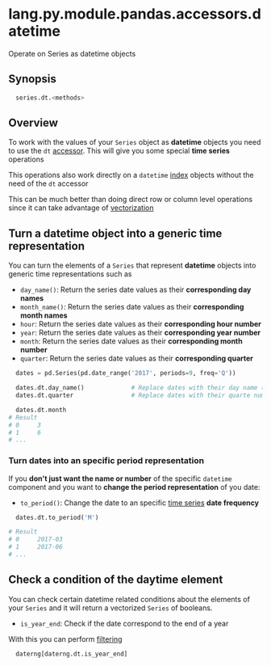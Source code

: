 # lang.py.module.pandas.accessors.datetime

Operate on Series as datetime objects

## Synopsis

```py
  series.dt.<methods>
```

## Overview

To work with the values of your `Series` object as **datetime** objects you
need to use the `dt` [accessor](./4sli.md). This will give you some special
**time series** operations

This operations also work directly on a `datetime` [index](./271q.md) objects
without the need of the `dt` accessor

This can be much better than doing direct row or column level
operations since it can take advantage of [vectorization](./1c2p.md) 

## Turn a datetime object into a generic time representation

You can turn the elements of a `Series` that represent **datetime** objects
into generic time representations such as

- `day_name()`: Return the series date values as their **corresponding day names**
- `month_name()`: Return the series date values as their **corresponding month names**
- `hour`: Return the series date values as their **corresponding hour number**
- `year`: Return the series date values as their **corresponding year number**
- `month`: Return the series date values as their **corresponding month number**
- `quarter`: Return the series date values as their **corresponding quarter**

```py
  dates = pd.Series(pd.date_range('2017', periods=9, freq='Q'))

  dates.dt.day_name()             # Replace dates with their day name ("Monday")
  dates.dt.quarter                # Replace dates with their quarte number (1)

  dates.dt.month
# Result
# 0     3
# 1     6
# ...
```

### Turn dates into an specific period representation

If you **don't just want the name or number** of the specific `datetime` component
and you want to **change the period representation** of you date:

- `to_period()`: Change the date to an specific [time series](./6e6x.md) **date frequency**

```py
  dates.dt.to_period('M')

# Result
# 0     2017-03
# 1     2017-06
# ...
```

## Check a condition of the daytime element

You can check certain datetime related conditions about the elements of your
`Series` and it will return a vectorized `Series` of booleans.

- `is_year_end`: Check if the date correspond to the end of a year

With this you can perform [filtering](./niq3.md)

```py
  daterng[daterng.dt.is_year_end]
```
